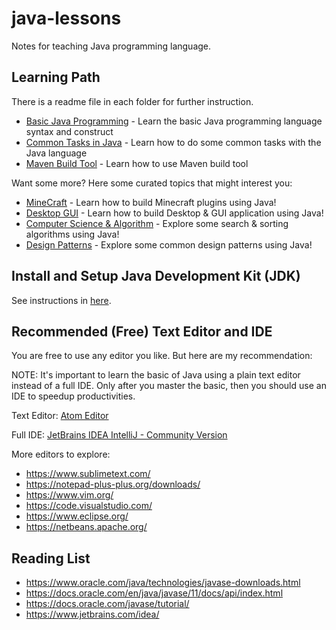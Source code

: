 # java-lessons

Notes for teaching Java programming language.

## Learning Path

There is a readme file in each folder for further instruction.

* [Basic Java Programming](basic) - Learn the basic Java programming language syntax and construct
* [Common Tasks in Java](commontasks) - Learn how to do some common tasks with the Java language
* [Maven Build Tool](maven-hello-java) - Learn how to use Maven build tool
  
Want some more? Here some curated topics that might interest you:

* [MineCraft](topics/minecraft) - Learn how to build Minecraft plugins using Java!
* [Desktop GUI](commontasks/swingdesktop) - Learn how to build Desktop & GUI application using Java!
* [Computer Science & Algorithm](commontasks/algorithm) - Explore some search & sorting algorithms using Java!
* [Design Patterns](topics/designpatterns) - Explore some common design patterns using Java!

## Install and Setup Java Development Kit (JDK)

See instructions in [here](basic/Hello.java).

## Recommended (Free) Text Editor and IDE

You are free to use any editor you like. But here are my recommendation:

NOTE: It's important to learn the basic of Java using a plain text editor instead of a full IDE.
Only after you master the basic, then you should use an IDE to speedup productivities.

Text Editor: [Atom Editor](https://atom.io/)

Full IDE: [JetBrains IDEA IntelliJ - Community Version](https://www.jetbrains.com/idea/download/)

More editors to explore:

* https://www.sublimetext.com/
* https://notepad-plus-plus.org/downloads/
* https://www.vim.org/
* https://code.visualstudio.com/
* https://www.eclipse.org/
* https://netbeans.apache.org/

## Reading List

* https://www.oracle.com/java/technologies/javase-downloads.html
* https://docs.oracle.com/en/java/javase/11/docs/api/index.html
* https://docs.oracle.com/javase/tutorial/
* https://www.jetbrains.com/idea/
